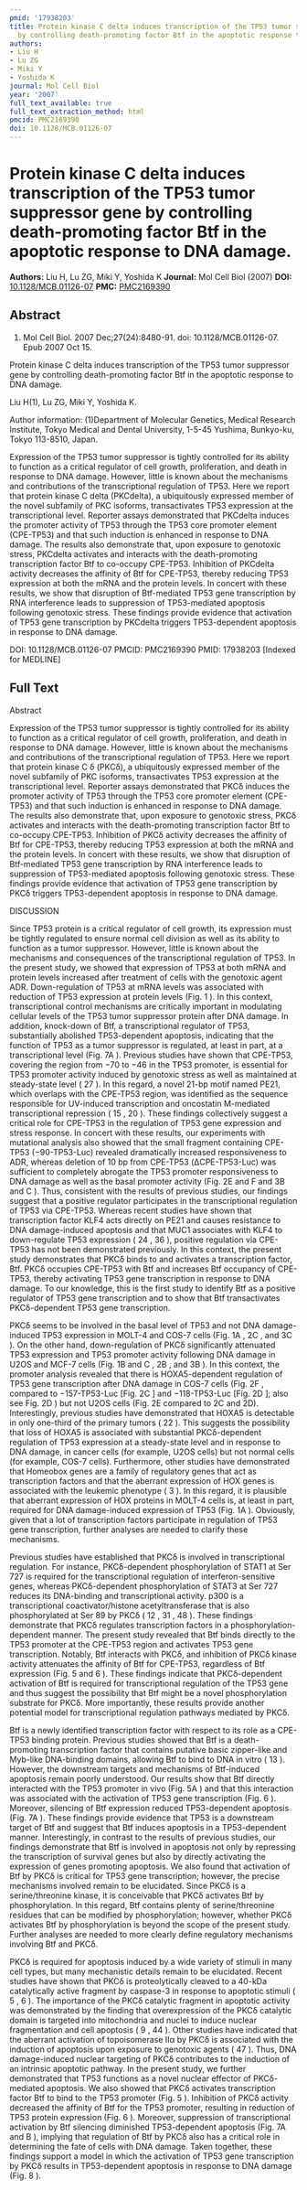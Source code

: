 ```yaml
---
pmid: '17938203'
title: Protein kinase C delta induces transcription of the TP53 tumor suppressor gene
  by controlling death-promoting factor Btf in the apoptotic response to DNA damage.
authors:
- Liu H
- Lu ZG
- Miki Y
- Yoshida K
journal: Mol Cell Biol
year: '2007'
full_text_available: true
full_text_extraction_method: html
pmcid: PMC2169390
doi: 10.1128/MCB.01126-07
---
```


# Protein kinase C delta induces transcription of the TP53 tumor suppressor gene by controlling death-promoting factor Btf in the apoptotic response to DNA damage.
**Authors:** Liu H, Lu ZG, Miki Y, Yoshida K
**Journal:** Mol Cell Biol (2007)
**DOI:** [10.1128/MCB.01126-07](https://doi.org/10.1128/MCB.01126-07)
**PMC:** [PMC2169390](https://www.ncbi.nlm.nih.gov/pmc/articles/PMC2169390/)

## Abstract

1. Mol Cell Biol. 2007 Dec;27(24):8480-91. doi: 10.1128/MCB.01126-07. Epub 2007
Oct  15.

Protein kinase C delta induces transcription of the TP53 tumor suppressor gene 
by controlling death-promoting factor Btf in the apoptotic response to DNA 
damage.

Liu H(1), Lu ZG, Miki Y, Yoshida K.

Author information:
(1)Department of Molecular Genetics, Medical Research Institute, Tokyo Medical 
and Dental University, 1-5-45 Yushima, Bunkyo-ku, Tokyo 113-8510, Japan.

Expression of the TP53 tumor suppressor is tightly controlled for its ability to 
function as a critical regulator of cell growth, proliferation, and death in 
response to DNA damage. However, little is known about the mechanisms and 
contributions of the transcriptional regulation of TP53. Here we report that 
protein kinase C delta (PKCdelta), a ubiquitously expressed member of the novel 
subfamily of PKC isoforms, transactivates TP53 expression at the transcriptional 
level. Reporter assays demonstrated that PKCdelta induces the promoter activity 
of TP53 through the TP53 core promoter element (CPE-TP53) and that such 
induction is enhanced in response to DNA damage. The results also demonstrate 
that, upon exposure to genotoxic stress, PKCdelta activates and interacts with 
the death-promoting transcription factor Btf to co-occupy CPE-TP53. Inhibition 
of PKCdelta activity decreases the affinity of Btf for CPE-TP53, thereby 
reducing TP53 expression at both the mRNA and the protein levels. In concert 
with these results, we show that disruption of Btf-mediated TP53 gene 
transcription by RNA interference leads to suppression of TP53-mediated 
apoptosis following genotoxic stress. These findings provide evidence that 
activation of TP53 gene transcription by PKCdelta triggers TP53-dependent 
apoptosis in response to DNA damage.

DOI: 10.1128/MCB.01126-07
PMCID: PMC2169390
PMID: 17938203 [Indexed for MEDLINE]

## Full Text

Abstract

Expression of the TP53 tumor suppressor is tightly controlled for its ability to function as a critical regulator of cell growth, proliferation, and death in response to DNA damage. However, little is known about the mechanisms and contributions of the transcriptional regulation of TP53. Here we report that protein kinase C δ (PKCδ), a ubiquitously expressed member of the novel subfamily of PKC isoforms, transactivates TP53 expression at the transcriptional level. Reporter assays demonstrated that PKCδ induces the promoter activity of TP53 through the TP53 core promoter element (CPE-TP53) and that such induction is enhanced in response to DNA damage. The results also demonstrate that, upon exposure to genotoxic stress, PKCδ activates and interacts with the death-promoting transcription factor Btf to co-occupy CPE-TP53. Inhibition of PKCδ activity decreases the affinity of Btf for CPE-TP53, thereby reducing TP53 expression at both the mRNA and the protein levels. In concert with these results, we show that disruption of Btf-mediated TP53 gene transcription by RNA interference leads to suppression of TP53-mediated apoptosis following genotoxic stress. These findings provide evidence that activation of TP53 gene transcription by PKCδ triggers TP53-dependent apoptosis in response to DNA damage.

DISCUSSION

Since TP53 protein is a critical regulator of cell growth, its expression must be tightly regulated to ensure normal cell division as well as its ability to function as a tumor suppressor. However, little is known about the mechanisms and consequences of the transcriptional regulation of TP53. In the present study, we showed that expression of TP53 at both mRNA and protein levels increased after treatment of cells with the genotoxic agent ADR. Down-regulation of TP53 at mRNA levels was associated with reduction of TP53 expression at protein levels (Fig. 1 ). In this context, transcriptional control mechanisms are critically important in modulating cellular levels of the TP53 tumor suppressor protein after DNA damage. In addition, knock-down of Btf, a transcriptional regulator of TP53, substantially abolished TP53-dependent apoptosis, indicating that the function of TP53 as a tumor suppressor is regulated, at least in part, at a transcriptional level (Fig. 7A ). Previous studies have shown that CPE-TP53, covering the region from −70 to −46 in the TP53 promoter, is essential for TP53 promoter activity induced by genotoxic stress as well as maintained at steady-state level ( 27 ). In this regard, a novel 21-bp motif named PE21, which overlaps with the CPE-TP53 region, was identified as the sequence responsible for UV-induced transcription and oncostatin M-mediated transcriptional repression ( 15 , 20 ). These findings collectively suggest a critical role for CPE-TP53 in the regulation of TP53 gene expression and stress response. In concert with these results, our experiments with mutational analysis also showed that the small fragment containing CPE-TP53 (−90-TP53-Luc) revealed dramatically increased responsiveness to ADR, whereas deletion of 10 bp from CPE-TP53 (ΔCPE-TP53-Luc) was sufficient to completely abrogate the TP53 promoter responsiveness to DNA damage as well as the basal promoter activity (Fig. 2E and F and 3B and C ). Thus, consistent with the results of previous studies, our findings suggest that a positive regulator participates in the transcriptional regulation of TP53 via CPE-TP53. Whereas recent studies have shown that transcription factor KLF4 acts directly on PE21 and causes resistance to DNA damage-induced apoptosis and that MUC1 associates with KLF4 to down-regulate TP53 expression ( 24 , 36 ), positive regulation via CPE-TP53 has not been demonstrated previously. In this context, the present study demonstrates that PKCδ binds to and activates a transcription factor, Btf. PKCδ occupies CPE-TP53 with Btf and increases Btf occupancy of CPE-TP53, thereby activating TP53 gene transcription in response to DNA damage. To our knowledge, this is the first study to identify Btf as a positive regulator of TP53 gene transcription and to show that Btf transactivates PKCδ-dependent TP53 gene transcription.

PKCδ seems to be involved in the basal level of TP53 and not DNA damage-induced TP53 expression in MOLT-4 and COS-7 cells (Fig. 1A , 2C , and 3C ). On the other hand, down-regulation of PKCδ significantly attenuated TP53 expression and TP53 promoter activity following DNA damage in U2OS and MCF-7 cells (Fig. 1B and C , 2B , and 3B ). In this context, the promoter analysis revealed that there is HOXA5-dependent regulation of TP53 gene transcription after DNA damage in COS-7 cells (Fig. 2F , compared to −157-TP53-Luc [Fig. 2C ] and −118-TP53-Luc [Fig. 2D ]; also see Fig. 2D ) but not U2OS cells (Fig. 2E compared to 2C and 2D). Interestingly, previous studies have demonstrated that HOXA5 is detectable in only one-third of the primary tumors ( 22 ). This suggests the possibility that loss of HOXA5 is associated with substantial PKCδ-dependent regulation of TP53 expression at a steady-state level and in response to DNA damage, in cancer cells (for example, U2OS cells) but not normal cells (for example, COS-7 cells). Furthermore, other studies have demonstrated that Homeobox genes are a family of regulatory genes that act as transcription factors and that the aberrant expression of HOX genes is associated with the leukemic phenotype ( 3 ). In this regard, it is plausible that aberrant expression of HOX proteins in MOLT-4 cells is, at least in part, required for DNA damage-induced expression of TP53 (Fig. 1A ). Obviously, given that a lot of transcription factors participate in regulation of TP53 gene transcription, further analyses are needed to clarify these mechanisms.

Previous studies have established that PKCδ is involved in transcriptional regulation. For instance, PKCδ-dependent phosphorylation of STAT1 at Ser 727 is required for the transcriptional regulation of interferon-sensitive genes, whereas PKCδ-dependent phosphorylation of STAT3 at Ser 727 reduces its DNA-binding and transcriptional activity. p300 is a transcriptional coactivator/histone acetyltransferase that is also phosphorylated at Ser 89 by PKCδ ( 12 , 31 , 48 ). These findings demonstrate that PKCδ regulates transcription factors in a phosphorylation-dependent manner. The present study revealed that Btf binds directly to the TP53 promoter at the CPE-TP53 region and activates TP53 gene transcription. Notably, Btf interacts with PKCδ, and inhibition of PKCδ kinase activity attenuates the affinity of Btf for CPE-TP53, regardless of Btf expression (Fig. 5 and 6 ). These findings indicate that PKCδ-dependent activation of Btf is required for transcriptional regulation of the TP53 gene and thus suggest the possibility that Btf might be a novel phosphorylation substrate for PKCδ. More importantly, these results provide another potential model for transcriptional regulation pathways mediated by PKCδ.

Btf is a newly identified transcription factor with respect to its role as a CPE-TP53 binding protein. Previous studies showed that Btf is a death-promoting transcription factor that contains putative basic zipper-like and Myb-like DNA-binding domains, allowing Btf to bind to DNA in vitro ( 13 ). However, the downstream targets and mechanisms of Btf-induced apoptosis remain poorly understood. Our results show that Btf directly interacted with the TP53 promoter in vivo (Fig. 5A ) and that this interaction was associated with the activation of TP53 gene transcription (Fig. 6 ). Moreover, silencing of Btf expression reduced TP53-dependent apoptosis (Fig. 7A ). These findings provide evidence that TP53 is a downstream target of Btf and suggest that Btf induces apoptosis in a TP53-dependent manner. Interestingly, in contrast to the results of previous studies, our findings demonstrate that Btf is involved in apoptosis not only by repressing the transcription of survival genes but also by directly activating the expression of genes promoting apoptosis. We also found that activation of Btf by PKCδ is critical for TP53 gene transcription; however, the precise mechanisms involved remain to be elucidated. Since PKCδ is a serine/threonine kinase, it is conceivable that PKCδ activates Btf by phosphorylation. In this regard, Btf contains plenty of serine/threonine residues that can be modified by phosphorylation; however, whether PKCδ activates Btf by phosphorylation is beyond the scope of the present study. Further analyses are needed to more clearly define regulatory mechanisms involving Btf and PKCδ.

PKCδ is required for apoptosis induced by a wide variety of stimuli in many cell types, but many mechanistic details remain to be elucidated. Recent studies have shown that PKCδ is proteolytically cleaved to a 40-kDa catalytically active fragment by caspase-3 in response to apoptotic stimuli ( 5 , 6 ). The importance of the PKCδ catalytic fragment in apoptotic activity was demonstrated by the finding that overexpression of the PKCδ catalytic domain is targeted into mitochondria and nuclei to induce nuclear fragmentation and cell apoptosis ( 9 , 44 ). Other studies have indicated that the aberrant activation of topoisomerase IIα by PKCδ is associated with the induction of apoptosis upon exposure to genotoxic agents ( 47 ). Thus, DNA damage-induced nuclear targeting of PKCδ contributes to the induction of an intrinsic apoptotic pathway. In the present study, we further demonstrated that TP53 functions as a novel nuclear effector of PKCδ-mediated apoptosis. We also showed that PKCδ activates transcription factor Btf to bind to the TP53 promoter (Fig. 5 ). Inhibition of PKCδ activity decreased the affinity of Btf for the TP53 promoter, resulting in reduction of TP53 protein expression (Fig. 6 ). Moreover, suppression of transcriptional activation by Btf silencing diminished TP53-dependent apoptosis (Fig. 7A and B ), implying that regulation of Btf by PKCδ also has a critical role in determining the fate of cells with DNA damage. Taken together, these findings support a model in which the activation of TP53 gene transcription by PKCδ results in TP53-dependent apoptosis in response to DNA damage (Fig. 8 ).
